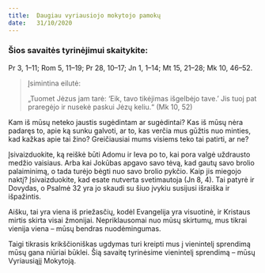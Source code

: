 ```yaml
---
title:  Daugiau vyriausiojo mokytojo pamokų
date:   31/10/2020
---
```


### Šios savaitės tyrinėjimui skaitykite:
Pr 3, 1–11; Rom 5, 11–19; Pr 28, 10–17; Jn 1, 1–14; Mt 15, 21–28; Mk 10, 46–52.

> <p>Įsimintina eilutė:</p>
> „Tuomet Jėzus jam tarė: ‘Eik, tavo tikėjimas išgelbėjo tave.ʼ Jis tuoj pat praregėjo ir nusekė paskui Jėzų keliu.“ (Mk 10, 52)

Kam iš mūsų neteko jaustis sugėdintam ar sugėdintai? Kas iš mūsų nėra padaręs to, apie ką sunku galvoti, ar to, kas verčia mus gūžtis nuo minties, kad kažkas apie tai žino? Greičiausiai mums visiems teko tai patirti, ar ne?

Įsivaizduokite, ką reiškė būti Adomu ir Ieva po to, kai pora valgė uždrausto medžio vaisiaus. Arba kai Jokūbas apgavo savo tėvą, kad gautų savo brolio palaiminimą, o tada turėjo bėgti nuo savo brolio pykčio. Kaip jis miegojo naktį? Įsivaizduokite, kad esate nutverta svetimautoja (Jn 8, 4). Tai patyrė ir Dovydas, o Psalmė 32 yra jo skaudi su šiuo įvykiu susijusi išraiška ir išpažintis.

Aišku, tai yra viena iš priežasčių, kodėl Evangelija yra visuotinė, ir Kristaus mirtis skirta visai žmonijai. Nepriklausomai nuo mūsų skirtumų, mus tikrai vienija viena – mūsų bendras nuodėmingumas.

Taigi tikrasis krikščioniškas ugdymas turi kreipti mus į vienintelį sprendimą mūsų gana niūriai būklei. Šią savaitę tyrinėsime vienintelį sprendimą – mūsų Vyriausiąjį Mokytoją.